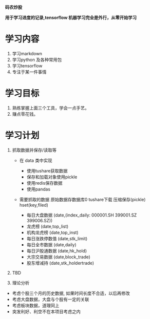 **码农炒股**

**用于学习进度的记录,tensorflow 机器学习完全是外行，从零开始学习**


# 学习内容
1. 学习markdown
2. 学习python 及各种常用包
3. 学习tensorflow
4. 专注于某一件事情

# 学习目标
1. 熟练掌握上面三个工具，学会一点手艺。
2. 赚点零花钱。


# 学习计划
1. 抓取数据并保存/读取等
   * 在 data 类中实现
       * 使用tushare获取数据
       * 保存和加载对象使用pickle
       * 使用redis保存数据
       * 使用pandas

   * 需要抓取的数据 原始数据存数据库0  tushare下载 压缩保存(pickle) hset(key,filed)
       * 每日大盘数据   (date,(index_daily: 000001.SH  399001.SZ 399006.SZ))
       * 龙虎榜         (date,top_list)
       * 机构龙虎榜     (date,top_inst)
       * 每日涨跌停数值 (date,stk_limit)
       * 每日全市数据   (date,daily)
       * 每日沪股通数据 (date,hk_hold)
       * 大宗交易数据   (date,block_trade)
       * 股东增减持     (date,stk_holdertrade)

2. TBD



9. 理论分析
  * 考虑个股三个月的历史数据, 如果时间长度不合适，以后再修改
  * 考虑大盘数据，大盘与个股有一定的关联
  * 考虑板块数据，道理同上
  * 突发利好、利空不在本项目考虑之内





